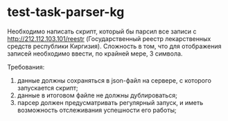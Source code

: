 # test-task-parser-kg
Необходимо написать скрипт, который бы парсил все записи с http://212.112.103.101/reestr (Государственный реестр лекарственных средств республики Киргизия). Сложность в том, что для отображения записей необходимо ввести, по крайней мере, 3 символа.

Требования:
  1. данные должны сохраняться в json-файл на сервере, с которого запускается скрипт;
  2. данные в итоговом файле не должны дублироваться;
  3. парсер должен предусматривать регулярный запуск, и иметь возможность отслеживания успешности его работы;
